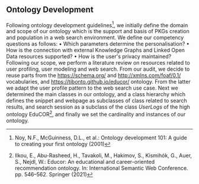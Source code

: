 ## Ontology Development

Following ontology development guidelines[^1], we initially define the domain and scope of our ontology which is the support and basis of PKGs creation and population in a web search environment. We define our competency questions as follows:
• Which parameters determine the personalisation?
• How is the connection with external Knowledge Graphs and Linked Open Data resources supported?
• How is the user's privacy maintained?
Following our scope, we perform a literature review on resources related to user profiling, user modeling and web search. From our audit, we decide to reuse parts from the https://schema.org/ and http://xmlns.com/foaf/0.1/ vocabularies, and https://tibonto.github.io/educor/ ontology. From the latter we adapt the user profile pattern to the web search use case.
Next we determined the main classes in our ontology, and a class hierarchy which defines the snippet and webpage as subclasses of class related to  search results, and search session as a subclass of the class *UserLogs* of the high ontology EduCOR[^2], and finally we set the cardinality and instances of our ontology.

[^1]: Noy, N.F., McGuinness, D.L., et al.: Ontology development 101: A guide to creating your first ontology (2001)
[^2]: Ilkou, E., Abu-Rasheed, H., Tavakoli, M., Hakimov, S., Kismihók, G., Auer, S., Nejdl, W.: Educor: An educational and career-oriented recommendation ontology. In: International Semantic Web Conference. pp. 546–562. Springer (2021)
